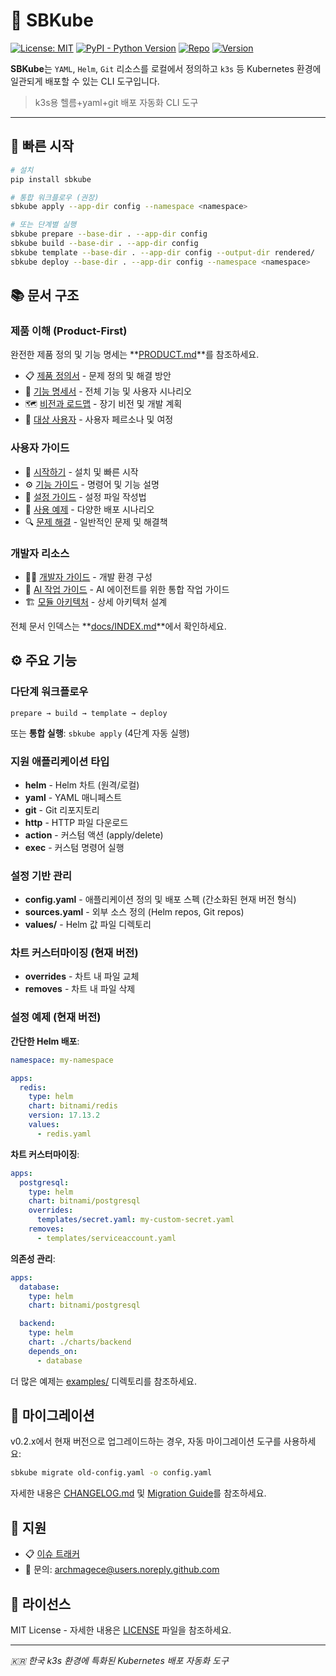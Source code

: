 # 🧩 SBKube

[![License: MIT](https://img.shields.io/badge/License-MIT-yellow.svg)](LICENSE)
[![PyPI - Python Version](https://img.shields.io/pypi/pyversions/sbkube)](<>)
[![Repo](https://img.shields.io/badge/GitHub-kube--app--manaer-blue?logo=github)](https://github.com/ScriptonBasestar/kube-app-manaer)
[![Version](https://img.shields.io/badge/version-0.3.0-blue)](CHANGELOG.md)

**SBKube**는 `YAML`, `Helm`, `Git` 리소스를 로컬에서 정의하고 `k3s` 등 Kubernetes 환경에 일관되게 배포할 수 있는 CLI 도구입니다.

> k3s용 헬름+yaml+git 배포 자동화 CLI 도구

______________________________________________________________________

## 🚀 빠른 시작

```bash
# 설치
pip install sbkube

# 통합 워크플로우 (권장)
sbkube apply --app-dir config --namespace <namespace>

# 또는 단계별 실행
sbkube prepare --base-dir . --app-dir config
sbkube build --base-dir . --app-dir config
sbkube template --base-dir . --app-dir config --output-dir rendered/
sbkube deploy --base-dir . --app-dir config --namespace <namespace>
```

## 📚 문서 구조

### 제품 이해 (Product-First)
완전한 제품 정의 및 기능 명세는 **[PRODUCT.md](PRODUCT.md)**를 참조하세요.

- 📋 [제품 정의서](docs/00-product/product-definition.md) - 문제 정의 및 해결 방안
- 📖 [기능 명세서](docs/00-product/product-spec.md) - 전체 기능 및 사용자 시나리오
- 🗺️ [비전과 로드맵](docs/00-product/vision-roadmap.md) - 장기 비전 및 개발 계획
- 👥 [대상 사용자](docs/00-product/target-users.md) - 사용자 페르소나 및 여정

### 사용자 가이드
- 📖 [시작하기](docs/01-getting-started/) - 설치 및 빠른 시작
- ⚙️ [기능 가이드](docs/02-features/) - 명령어 및 기능 설명
- 🔧 [설정 가이드](docs/03-configuration/) - 설정 파일 작성법
- 📖 [사용 예제](docs/06-examples/) - 다양한 배포 시나리오
- 🔍 [문제 해결](docs/07-troubleshooting/) - 일반적인 문제 및 해결책

### 개발자 리소스
- 👨‍💻 [개발자 가이드](docs/04-development/) - 개발 환경 구성
- 🤖 [AI 작업 가이드](CLAUDE.md) - AI 에이전트를 위한 통합 작업 가이드
- 🏗️ [모듈 아키텍처](docs/10-modules/sbkube/ARCHITECTURE.md) - 상세 아키텍처 설계

전체 문서 인덱스는 **[docs/INDEX.md](docs/INDEX.md)**에서 확인하세요.

## ⚙️ 주요 기능

### 다단계 워크플로우
```
prepare → build → template → deploy
```

또는 **통합 실행**: `sbkube apply` (4단계 자동 실행)

### 지원 애플리케이션 타입
- **helm** - Helm 차트 (원격/로컬)
- **yaml** - YAML 매니페스트
- **git** - Git 리포지토리
- **http** - HTTP 파일 다운로드
- **action** - 커스텀 액션 (apply/delete)
- **exec** - 커스텀 명령어 실행

### 설정 기반 관리
- **config.yaml** - 애플리케이션 정의 및 배포 스펙 (간소화된 현재 버전 형식)
- **sources.yaml** - 외부 소스 정의 (Helm repos, Git repos)
- **values/** - Helm 값 파일 디렉토리

### 차트 커스터마이징 (현재 버전)
- **overrides** - 차트 내 파일 교체
- **removes** - 차트 내 파일 삭제

### 설정 예제 (현재 버전)

**간단한 Helm 배포**:
```yaml
namespace: my-namespace

apps:
  redis:
    type: helm
    chart: bitnami/redis
    version: 17.13.2
    values:
      - redis.yaml
```

**차트 커스터마이징**:
```yaml
apps:
  postgresql:
    type: helm
    chart: bitnami/postgresql
    overrides:
      templates/secret.yaml: my-custom-secret.yaml
    removes:
      - templates/serviceaccount.yaml
```

**의존성 관리**:
```yaml
apps:
  database:
    type: helm
    chart: bitnami/postgresql

  backend:
    type: helm
    chart: ./charts/backend
    depends_on:
      - database
```

더 많은 예제는 [examples/](examples/) 디렉토리를 참조하세요.

## 🔄 마이그레이션

v0.2.x에서 현재 버전으로 업그레이드하는 경우, 자동 마이그레이션 도구를 사용하세요:

```bash
sbkube migrate old-config.yaml -o config.yaml
```

자세한 내용은 [CHANGELOG.md](CHANGELOG.md) 및 [Migration Guide](docs/MIGRATION.md)를 참조하세요.

## 💬 지원

- 📋 [이슈 트래커](https://github.com/ScriptonBasestar/kube-app-manaer/issues)
- 📧 문의: archmagece@users.noreply.github.com

## 📄 라이선스

MIT License - 자세한 내용은 [LICENSE](LICENSE) 파일을 참조하세요.

______________________________________________________________________

*🇰🇷 한국 k3s 환경에 특화된 Kubernetes 배포 자동화 도구*
